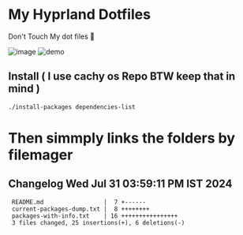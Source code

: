# My Hyprland Dotfiles
  Don't Touch My dot files 🙂
 

  ![image](https://github.com/ALEX5402/dotfiles/assets/76860596/2fbe6020-4d76-4cf7-b052-58ff43cda405)
  ![demo](https://github.com/ALEX5402/dotfiles/assets/76860596/ff68bba7-e8da-49d3-a716-3ed3d73cfc25)

## Install ( I use cachy os Repo BTW keep that in mind )
``` ./install-packages dependencies-list ```

# Then simmply links the folders by filemager
 
## Changelog Wed Jul 31 03:59:11 PM IST 2024
```
 README.md                 |  7 +------
 current-packages-dump.txt |  8 ++++++++
 packages-with-info.txt    | 16 ++++++++++++++++
 3 files changed, 25 insertions(+), 6 deletions(-)
```
 
